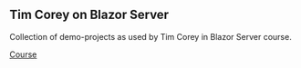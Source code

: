 ## Tim Corey on Blazor Server ##

Collection of demo-projects as used by Tim Corey in Blazor Server course.

[Course](https://www.iamtimcorey.com/)

